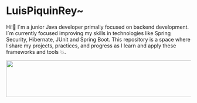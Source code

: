 # LuisPiquinRey~
Hi!👋 I´m a junior Java developer primally focused on backend development. I´m currently focused improving my skills in technologies like Spring Security, Hibernate, JUnit and Spring Boot. This repository is a space where I share my projects, practices, and progress as I learn and apply these frameworks and tools 💥.

<img src="https://github.com/user-attachments/assets/8d3e5cb1-7a4e-4aa0-a741-2fe9124693de" 
width="1000px" height="100px">


